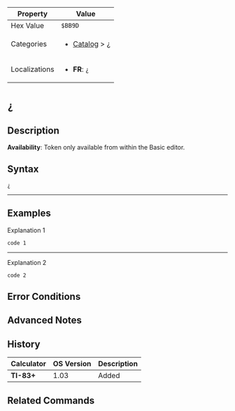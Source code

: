 | Property      | Value |
|---------------|-------|
| Hex Value     | `$BB9D`|
| Categories    | <ul><li>[Catalog](<../categories/Catalog.md>) > [¿](<../categories/Catalog.md#¿>)</li></ul> |
| Localizations | <ul><li><b>FR</b>: `¿`</li></ul> |

# `¿`

## Description



<b>Availability</b>: Token only available from within the Basic editor.

## Syntax
`¿`

<hr>

## Examples

Explanation 1
```ti-basic
code 1
```
---
Explanation 2
```ti-basic
code 2
```

## Error Conditions


## Advanced Notes


## History
| Calculator | OS Version | Description |
|------------|------------|-------------|
| <b>TI-83+</b> | 1.03 | Added

## Related Commands

    